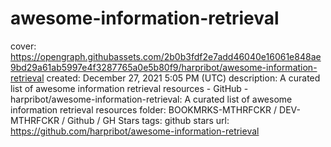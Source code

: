 # awesome-information-retrieval

cover: https://opengraph.githubassets.com/2b0b3fdf2e7add46040e16061e848ae9bd29a61ab5997e4f3287765a0e5b80f9/harpribot/awesome-information-retrieval
created: December 27, 2021 5:05 PM (UTC)
description: A curated list of awesome information retrieval resources - GitHub - harpribot/awesome-information-retrieval: A curated list of awesome information retrieval resources
folder: BOOKMRKS-MTHRFCKR / DEV-MTHRFCKR / Github / GH Stars
tags: github stars
url: https://github.com/harpribot/awesome-information-retrieval